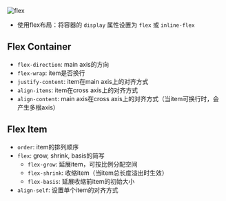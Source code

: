 ![flex](/img/doc/flex.png)
- 使用flex布局：将容器的 `display` 属性设置为 `flex` 或 `inline-flex`
## Flex Container
- `flex-direction`: main axis的方向
- `flex-wrap`: item是否换行
- `justify-content`: item在main axis上的对齐方式
- `align-items`: item在cross axis上的对齐方式
- `align-content`: main axis在cross axis上的对齐方式（当item可换行时，会产生多根axis）
## Flex Item
- `order`: item的排列顺序
- `flex`: grow, shrink, basis的简写
	- `flex-grow`: 延展item，可按比例分配空间
	- `flex-shrink`: 收缩item（当item总长度溢出时生效）
	- `flex-basis`: 延展收缩前item的初始大小
- `align-self`: 设置单个item的对齐方式